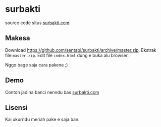 # surbakti
source code situs [surbakti.com](https://surbakti.com)

## Makesa

Download https://github.com/sentabi/surbakti/archive/master.zip. Ekstrak file 
`master.zip`. Edit file `index.html` dung e buka alu browser. 

Nggo bage saja cara pakena ;) 

## Demo
Contoh jadina banci nenndu bas [surbakti.com](https://surbakti.com)

## Lisensi 
Kai ukurndu meriah pake e saja ban.

